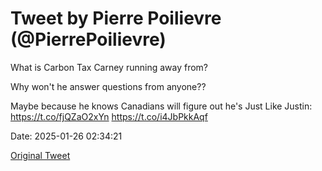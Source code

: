# Tweet by Pierre Poilievre (@PierrePoilievre)

What is Carbon Tax Carney running away from?

Why won't he answer questions from anyone??

Maybe because he knows Canadians will figure out he's Just Like Justin: https://t.co/fjQZaO2xYn https://t.co/i4JbPkkAqf

Date: 2025-01-26 02:34:21

[Original Tweet](https://x.com/PierrePoilievre/status/1883342684250902955)
